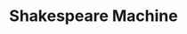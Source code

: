 ---
title:  "Shakespeare Machine"
description: "Shakespeare Machine is a permanent artwork in the lobby of the Public Theater in New York City. It was commissioned by the Department of Cultural Affairs’ Percent-for-Art program and the Public Theater. It opened to the public in October, 2012. Shakespeare Machine was awarded the 2013 [Excellence in Design Award](http://www1.nyc.gov/site/designcommission/awards/past-awards/design-awards-31.page) by the Public Design Commission of the City of New York.<br><br>The Shakespeare Machine remixes the text from 37 of Shakespeare’s plays. Custom software developed by OCR parses the text and finds similar phrases from all different plays. Each of the the 37 blades in the chandelier contains an entire play, and the software cycles through different modes that selects similar types of phrases, based on grammatical, rhythmic or semantic attributes.
"
category: shakespeare-machine
year: 2012
for: "Microsoft Cybercrime Unit"
for-link: "https://news.microsoft.com/presskits/dcu/#sm.00000b7w8fnigif79rsp9bqb4m5p1"
with: "The OCR"
with-link: "https://ocr.nyc/"
press: <a target='_blank' href='https://www.wired.com/2014/12/sci-fi-worthy-interface-tracking-criminal-botnets/'>Wired</a>
index: 7
images: ['Whole-p.jpg', 'viz3.jpg', 'ADJ-and-ADJ2 11.24.06 PM-p.jpg']
tags: ['installation', 'public space']
---